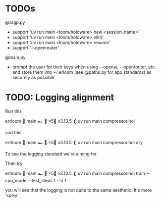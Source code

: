 # TODOs

@argp.py
* support 'uv run main <loom/holoware> new <session_name>'
* support 'uv run main <loom/holoware> vllm'
* support 'uv run main <loom/holoware> resume'
* support '--openrouter'

@main.py
* prompt the user for their keys when using --openai, --openrouter, etc. and store them into ~/.erloom (see @paths.py for app standards) as securely as possible


# TODO: Logging alignment

Run this

errloom  🍣 main 🏎️ 💨 ×5🐍 v3.13.5 
❮ uv run main compressor.hol

and this


errloom  🍣 main 🏎️ 💨 ×5🐍 v3.13.5 
❮ uv run main compressor.hol dry

To see the logging standard we're aiming for.

Then try 

errloom  🍣 main 🏎️ 💨 ×5🐍 v3.13.5 
❮ uv run main compressor.hol train --cpu_mode --test_steps 1 --n 1

you will see that the logging is not quite to the same aesthetic. It's more 'spiky'
